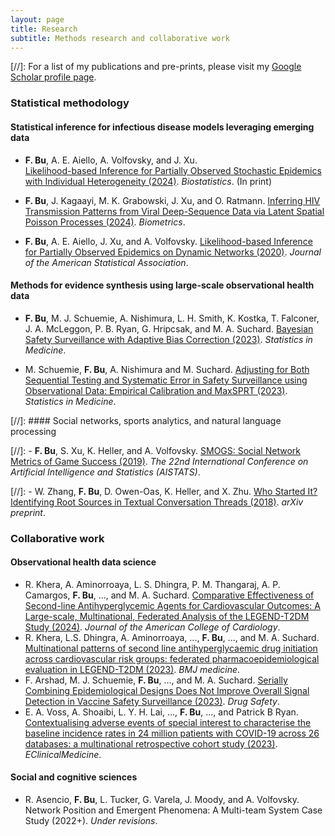 ```yaml
---
layout: page
title: Research
subtitle: Methods research and collaborative work
---
```


[//]: For a list of my publications and pre-prints, please visit my [Google Scholar profile page](https://scholar.google.com/citations?user=_WI7hMUAAAAJ&hl=en). 

### Statistical methodology

#### Statistical inference for infectious disease models leveraging emerging data

- **F. Bu**, A. E. Aiello, A. Volfovsky, and J. Xu.  
[Likelihood-based Inference for Partially Observed Stochastic Epidemics with Individual Heterogeneity (2024)](https://arxiv.org/pdf/2112.07892.pdf). _Biostatistics_. (In print)

- **F. Bu**, J. Kagaayi, M. K. Grabowski, J. Xu, and O. Ratmann.
[Inferring HIV Transmission Patterns from Viral Deep-Sequence Data via Latent Spatial Poisson Processes (2024)](https://academic.oup.com/biometrics/article-abstract/80/1/ujad015/7610191). _Biometrics_.

- **F. Bu**, A. E. Aiello, J. Xu, and A. Volfovsky. 
[Likelihood-based Inference for Partially Observed Epidemics on Dynamic Networks (2020)](https://www.tandfonline.com/doi/abs/10.1080/01621459.2020.1790376). _Journal of the American Statistical Association_. 

#### Methods for evidence synthesis using large-scale observational health data

- **F. Bu**, M. J. Schuemie,  A. Nishimura, L. H. Smith, K. Kostka, T. Falconer, J. A. McLeggon, P. B. Ryan, G. Hripcsak, and M. A. Suchard.
[Bayesian Safety Surveillance with Adaptive Bias Correction (2023)](https://onlinelibrary.wiley.com/doi/pdf/10.1002/sim.9968). _Statistics in Medicine_. 

- M. Schuemie, **F. Bu**, A. Nishimura and M. Suchard.
[Adjusting for Both Sequential Testing and Systematic Error in Safety Surveillance using Observational Data: Empirical Calibration and MaxSPRT (2023)](https://onlinelibrary.wiley.com/doi/epdf/10.1002/sim.9631). _Statistics in Medicine_.

[//]: #### Social networks, sports analytics, and natural language processing

[//]:  - **F. Bu**, S. Xu, K. Heller, and A. Volfovsky. 
[SMOGS: Social Network Metrics of Game Success (2019)](https://proceedings.mlr.press/v89/bu19a/bu19a.pdf). _The 22nd International Conference on Artificial Intelligence and Statistics (AISTATS)_.

[//]:  - W. Zhang, **F. Bu**, D. Owen-Oas, K. Heller, and X. Zhu. 
[Who Started It? Identifying Root Sources in Textual Conversation Threads (2018)](https://arxiv.org/pdf/1809.03648.pdf). _arXiv preprint_.


### Collaborative work

#### Observational health data science

- R. Khera, A. Aminorroaya, L. S. Dhingra, P. M.  Thangaraj, A. P. Camargos, **F. Bu**, ..., and M. A. Suchard. [Comparative Effectiveness of Second-line Antihyperglycemic Agents for Cardiovascular Outcomes: A Large-scale, Multinational, Federated Analysis of the LEGEND-T2DM Study (2024)](https://www.medrxiv.org/content/10.1101/2024.02.05.24302354v2). _Journal of the American College of Cardiology_. 
- R. Khera, L.S. Dhingra, A. Aminorroaya, ..., **F. Bu**, ..., and  M. A. Suchard.  [Multinational patterns of second line antihyperglycaemic drug initiation across cardiovascular risk groups: federated pharmacoepidemiological evaluation in LEGEND-T2DM (2023)](https://www.ncbi.nlm.nih.gov/pmc/articles/PMC10565313/). _BMJ medicine_. 
- F. Arshad, M. J. Schuemie, **F. Bu**, ..., and M. A. Suchard. [Serially Combining Epidemiological Designs Does Not Improve Overall Signal Detection in Vaccine Safety Surveillance (2023)](https://link.springer.com/article/10.1007/s40264-023-01324-1). _Drug Safety_. 
- E. A. Voss, A. Shoaibi, L. Y. H. Lai,  ..., **F. Bu**, ..., and Patrick B Ryan. [Contextualising adverse events of special interest to characterise the baseline incidence rates in 24 million patients with COVID-19 across 26 databases: a multinational retrospective cohort study (2023)](https://doi.org/10.1016/j.eclinm.2023.101932). _EClinicalMedicine_. 


#### Social and cognitive sciences

- R. Asencio, **F. Bu**, L. Tucker, G. Varela, J. Moody, and A. Volfovsky. 
Network Position and Emergent Phenomena: A Multi-team System Case Study (2022+). _Under revisions_.
